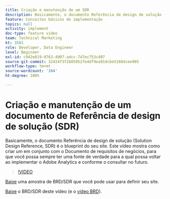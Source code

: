 ```yaml
---
title: Criação e manutenção de um SDR
description: Basicamente, o documento Referência de design de solução (Solution Design Reference, SDR) é o blueprint do seu site. Este vídeo mostra como criar um, em conjunto com o Documento de requisitos de negócios, para que você possa sempre ter uma fonte de verdade para a qual possa voltar ao implementar o Adobe Analytics e conforme o consultar no futuro.
feature: Conceitos básicos de implementação
topics: null
activity: implement
doc-type: feature video
team: Technical Marketing
kt: 3581
role: Developer, Data Engineer
level: Beginner
exl-id: c942e819-0763-4907-adcc-747ec753c407
source-git-commit: 32424f3f2b05952fe4df9ea91dcbe51684cee905
workflow-type: tm+mt
source-wordcount: '164'
ht-degree: 100%

---
```


# Criação e manutenção de um documento de Referência de design de solução (SDR)

Basicamente, o documento Referência de design de solução (Solution Design Reference, SDR) é o blueprint do seu site. Este vídeo mostra como criar um em conjunto com o Documento de requisitos de negócios, para que você possa sempre ter uma fonte de verdade para a qual possa voltar ao implementar o Adobe Analytics e conforme o consultar no futuro.

>[!VIDEO](https://video.tv.adobe.com/v/28754/?quality=12)

[Baixe](https://analytics.enablementadobe.com/files/brd-sdr-sample-template.xlsx) uma amostra de BRD/SDR que você pode usar para definir seu site.

[Baixe](https://analytics.enablementadobe.com/files/geometrixx-clothiers-brd-sdr.xlsx) o BRD/SDR deste vídeo (e o [vídeo BRD](creating-a-business-requirements-document.md)).
